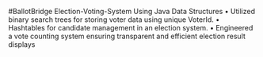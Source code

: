 #BallotBridge
Election-Voting-System
Using Java Data Structures
 • Utilized binary search trees for storing voter data using unique VoterId.
 • Hashtables for candidate management in an election system.
 • Engineered a vote counting system ensuring transparent and efficient election result displays
